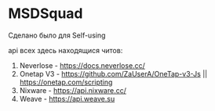 # MSDSquad
Сделано было для Self-using

api всех здесь находящися читов: 
1. Neverlose - https://docs.neverlose.cc/
2. Onetap V3 - https://github.com/ZaUserA/OneTap-v3-Js || https://onetap.com/scripting
3. Nixware - https://api.nixware.cc/
4. Weave - https://api.weave.su
